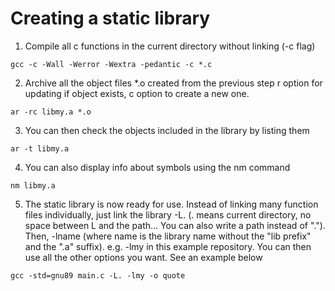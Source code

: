 # Creating a static library

1. Compile all c functions in the current directory without linking (-c flag)
```
gcc -c -Wall -Werror -Wextra -pedantic -c *.c
```
2. Archive all the object files *.o created from the previous step
r option for updating if object exists, c option to create a new one.
```
ar -rc libmy.a *.o
```
3. You can then check the objects included in the library by listing them
```
ar -t libmy.a
```
4. You can also display info about symbols using the nm command
```
nm libmy.a
```
5. The static library is now ready for use. Instead of linking many function files individually, just link the library
-L. (. means current directory, no space between L and the path... You can also write a path instead of "."). Then,
-lname (where name is the library name without the "lib prefix" and the ".a" suffix). e.g. -lmy in this example repository.
You can then use all the other options you want. See an example below
```
gcc -std=gnu89 main.c -L. -lmy -o quote
```

